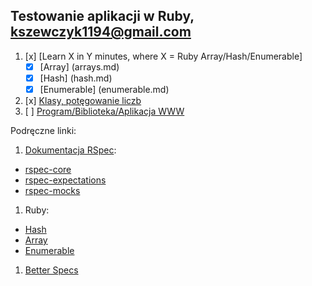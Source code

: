 ## Testowanie aplikacji w Ruby, kszewczyk1194@gmail.com

1. [x] [Learn X in Y minutes, where X = Ruby Array/Hash/Enumerable]
	- [x] [Array] (arrays.md)
	- [x] [Hash] (hash.md)
	- [x] [Enumerable] (enumerable.md)
2. [x] [Klasy, potęgowanie liczb](lib/)
3. [ ] [Program/Biblioteka/Aplikacja WWW](/)

Podręczne linki:

1. [Dokumentacja RSpec](http://rspec.info/):
  - [rspec-core](https://github.com/rspec/rspec-core)
  - [rspec-expectations](https://github.com/rspec/rspec-expectations)
  - [rspec-mocks](https://github.com/rspec/rspec-mocks)
1. Ruby:
  - [Hash](http://ruby-doc.org/core-2.2.3/Hash.html)
  - [Array](http://ruby-doc.org/core-2.2.3/Array.html)
  - [Enumerable](http://ruby-doc.org/core-2.2.3/Enumerable.html)
1. [Better Specs](http://betterspecs.org/)
